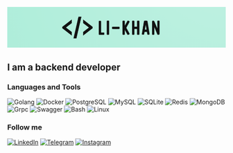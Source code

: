 [![Header](https://github.com/Li-Khan/Li-Khan/blob/main/assets/logo.png)](https://github.com/Li-Khan/)

## I am a backend developer

### Languages and Tools
![Golang](https://img.shields.io/badge/-Golang-0A0A0A?style=for-the-badge&logo=go)
![Docker](https://img.shields.io/badge/-Docker-0A0A0A?style=for-the-badge&logo=Docker)
![PostgreSQL](https://img.shields.io/badge/-postgres-0A0A0A?style=for-the-badge&logo=postgresql)
![MySQL](https://img.shields.io/badge/-MySql-0A0A0A?style=for-the-badge&logo=MySql)
![SQLite](https://img.shields.io/badge/-Sqlite-0A0A0A?style=for-the-badge&logo=Sqlite)
![Redis](https://img.shields.io/badge/-Redis-0A0A0A?style=for-the-badge&logo=Redis)
![MongoDB](https://img.shields.io/badge/-MongoDB-0A0A0A?style=for-the-badge&logo=MongoDB)
![Grpc](https://img.shields.io/badge/-Grpc-0A0A0A?style=for-the-badge&logo=Grpc)
![Swagger](https://img.shields.io/badge/-Swagger-0A0A0A?style=for-the-badge&logo=Swagger)
![Bash](https://img.shields.io/badge/-Bash-0A0A0A?style=for-the-badge&logo=Bash)
![Linux](https://img.shields.io/badge/-Bash-0A0A0A?style=for-the-badge&logo=Linux)

### Follow me
[![LinkedIn](https://img.shields.io/badge/-LinkedIn-0A0A0A?style=for-the-badge&logo=LinkedIn)](https://www.linkedin.com/in/li-khan/)
[![Telegram](https://img.shields.io/badge/-Telegram-0A0A0A?style=for-the-badge&logo=Telegram)](https://t.me/LiKh4n)
[![Instagram](https://img.shields.io/badge/-Instagram-0A0A0A?style=for-the-badge&logo=Instagram)](https://www.instagram.com/li_khanmusic/)
